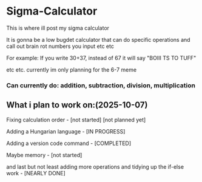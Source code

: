 # Sigma-Calculator
This is where ill post my sigma calculator 

It is gonna be a low bugdet calculator that can do specific operations and call out brain rot numbers you input etc etc

For example: If you write 30+37, instead of 67 it will say "BOIII TS TO TUFF"

etc etc. currently im only planning for the 6-7 meme


### Can currently do: addition, subtraction, division, multiplication 

## What i plan to work on:(2025-10-07)

Fixing calculation order   -  [not started] [not planned yet]

Adding a Hungarian language   -  [IN PROGRESS]

Adding a version code command   -  [COMPLETED]

Maybe memory   -  [not started]

and last but not least adding more operations and tidying up the if-else work   -  [NEARLY DONE]
